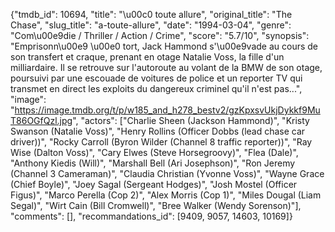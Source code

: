 {"tmdb_id": 10694, "title": "\u00c0 toute allure", "original_title": "The Chase", "slug_title": "a-toute-allure", "date": "1994-03-04", "genre": "Com\u00e9die / Thriller / Action / Crime", "score": "5.7/10", "synopsis": "Emprisonn\u00e9 \u00e0 tort, Jack Hammond s'\u00e9vade au cours de son transfert et craque, prenant en otage Natalie Voss, la fille d'un milliardaire. Il se retrouve sur l'autoroute au volant de la BMW de son otage, poursuivi par une escouade de voitures de police et un reporter TV qui transmet en direct les exploits du dangereux criminel qu'il n'est pas...", "image": "https://image.tmdb.org/t/p/w185_and_h278_bestv2/gzKpxsvUkjDykkf9MuT86OGfQzl.jpg", "actors": ["Charlie Sheen (Jackson Hammond)", "Kristy Swanson (Natalie Voss)", "Henry Rollins (Officer Dobbs (lead chase car driver))", "Rocky Carroll (Byron Wilder (Channel 8 traffic reporter))", "Ray Wise (Dalton Voss)", "Cary Elwes (Steve Horsegroovy)", "Flea (Dale)", "Anthony Kiedis (Will)", "Marshall Bell (Ari Josephson)", "Ron Jeremy (Channel 3 Cameraman)", "Claudia Christian (Yvonne Voss)", "Wayne Grace (Chief Boyle)", "Joey Sagal (Sergeant Hodges)", "Josh Mostel (Officer Figus)", "Marco Perella (Cop 2)", "Alex Morris (Cop 1)", "Miles Dougal (Liam Segal)", "Wirt Cain (Bill Cromwell)", "Bree Walker (Wendy Sorenson)"], "comments": [], "recommandations_id": [9409, 9057, 14603, 10169]}